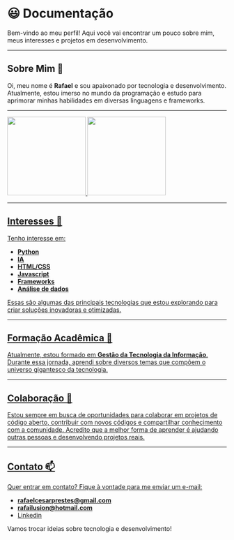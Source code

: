 # 😃 Documentação

Bem-vindo ao meu perfil! Aqui você vai encontrar um pouco sobre mim, meus interesses e projetos em desenvolvimento.

---

## Sobre Mim 👋

Oi, meu nome é **Rafael** e sou apaixonado por tecnologia e desenvolvimento. Atualmente, estou imerso no mundo da programação e estudo para aprimorar minhas habilidades em diversas linguagens e frameworks.

---

<div>
<a href="https://github.com/Rafailusion">
<img loading="lazy" height="180em" src="https://github-readme-stats.vercel.app/api/top-langs/?username=seu-usuário-aqui&layout=compact&langs_count=7&theme=dracula"/>
<img loading="lazy" height="180em" src="https://github-readme-stats.vercel.app/api?username=seu-usuário-aqui&show_icons=true&theme=dracula&include_all_commits=true&count_private=true"/>
</div>

---

## Interesses 👀

Tenho interesse em:
- **Python**
- **IA**
- **HTML/CSS**
- **Javascript**
- **Frameworks**
- **Análise de dados**

Essas são algumas das principais tecnologias que estou explorando para criar soluções inovadoras e otimizadas.

---

## Formação Acadêmica 🌱

Atualmente, estou formado em **Gestão da Tecnologia da Informação**. Durante essa jornada, aprendi sobre diversos temas que compõem o universo gigantesco da tecnologia.

---

## Colaboração 💞️

Estou sempre em busca de oportunidades para colaborar em projetos de código aberto, contribuir com novos códigos e compartilhar conhecimento com a comunidade. Acredito que a melhor forma de aprender é ajudando outras pessoas e desenvolvendo projetos reais.

---

## Contato 📫

Quer entrar em contato? Fique à vontade para me enviar um e-mail:
- **rafaelcesarprestes@gmail.com**
- **rafailusion@hotmail.com**
- [Linkedin](https://www.linkedin.com/in/rafaelcesarprestes/)

Vamos trocar ideias sobre tecnologia e desenvolvimento!


